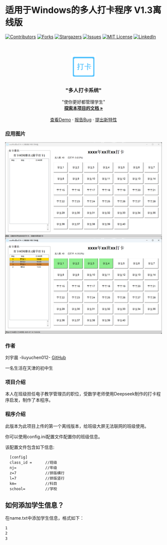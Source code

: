 

# 适用于Windows的多人打卡程序 V1.3离线版


<!-- PROJECT SHIELDS -->

[![Contributors][contributors-shield]][contributors-url]
[![Forks][forks-shield]][forks-url]
[![Stargazers][stars-shield]][stars-url]
[![Issues][issues-shield]][issues-url]
[![MIT License][license-shield]][license-url]
[![LinkedIn][linkedin-shield]][linkedin-url]

<!-- PROJECT LOGO -->
<br />

<p align="center">
  <a href="https://github.com/liuyuchen012/Internet-file-transfer">
    <img src="icon.png" alt="Logo" width="80" height="80">
  </a>

  <h3 align="center">"多人打卡系统"</h3>
  <p align="center">
    "使你更好都管理学生"
    <br />
    <a href="https://github.com/liuyuchen012/Internet-file-transfer"><strong>探索本项目的文档 »</strong></a>
    <br />
    <br />
    <a href="https://github.com/liuyuchen012/daikai/">查看Demo</a>
    ·
    <a href="https://github.com/liuyuchen012/daikai/issues">报告Bug</a>
    ·
    <a href="https://github.com/liuyuchen012/daikai/issues">提出新特性</a>
  </p>

</p>

### 应用图片
![ima](01.png)
![ima](02.png)

### 作者

刘宇晨 -liuyuchen012- [GitHub](https://github.com/liuyuchen012)

一名生活在天津的初中生

### 项目介绍
本人在班级担任电子教学管理员的职位，受数学老师使用Deepseek制作的打卡程序启发，制作了本程序。

### 程序介绍
此版本为此项目上传的第一个离线版本，给班级大屏无法联网的班级使用。

你可以使用config.ini配置文件配置你的班级信息。

该配置文件包含如下信息:
```
  [config]
  class_id =      //班级
  nj=             //年级
  z=7             //排版横行
  l=7             //排版竖行
  km=             //科目
  school=         //学校
```

## 如何添加学生信息？
在name.txt中添加学生信息，格式如下：
```txt
1
2
3
```

<!-- links -->
[your-project-path]:shaojintian/Best_README_template
[contributors-shield]: https://img.shields.io/github/contributors/shaojintian/Best_README_template.svg?style=flat-square
[contributors-url]: https://github.com/shaojintian/Best_README_template/graphs/contributors
[forks-shield]: https://img.shields.io/github/forks/shaojintian/Best_README_template.svg?style=flat-square
[forks-url]: https://github.com/shaojintian/Best_README_template/network/members
[stars-shield]: https://img.shields.io/github/stars/shaojintian/Best_README_template.svg?style=flat-square
[stars-url]: https://github.com/shaojintian/Best_README_template/stargazers
[issues-shield]: https://img.shields.io/github/issues/shaojintian/Best_README_template.svg?style=flat-square
[issues-url]: https://img.shields.io/github/issues/shaojintian/Best_README_template.svg
[license-shield]: https://img.shields.io/github/license/shaojintian/Best_README_template.svg?style=flat-square
[license-url]: https://github.com/shaojintian/Best_README_template/blob/master/LICENSE.txt
[linkedin-shield]: https://img.shields.io/badge/-LinkedIn-black.svg?style=flat-square&logo=linkedin&colorB=555
[linkedin-url]: https://linkedin.com/in/shaojintian

